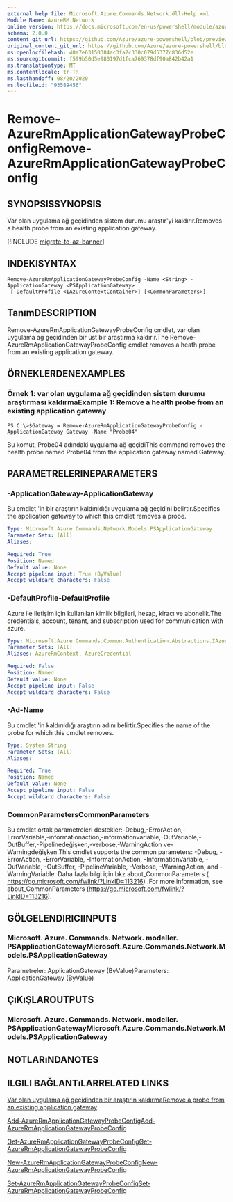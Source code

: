 ```yaml
---
external help file: Microsoft.Azure.Commands.Network.dll-Help.xml
Module Name: AzureRM.Network
online version: https://docs.microsoft.com/en-us/powershell/module/azurerm.network/remove-azurermapplicationgatewayprobeconfig
schema: 2.0.0
content_git_url: https://github.com/Azure/azure-powershell/blob/preview/src/ResourceManager/Network/Commands.Network/help/Remove-AzureRmApplicationGatewayProbeConfig.md
original_content_git_url: https://github.com/Azure/azure-powershell/blob/preview/src/ResourceManager/Network/Commands.Network/help/Remove-AzureRmApplicationGatewayProbeConfig.md
ms.openlocfilehash: 40a7e63150384ac3fa2c330c079d5377c836d52e
ms.sourcegitcommit: f599b50d5e980197d1fca769378df90a842b42a1
ms.translationtype: MT
ms.contentlocale: tr-TR
ms.lasthandoff: 08/20/2020
ms.locfileid: "93589456"
---
```

# <span data-ttu-id="ea12b-101">Remove-AzureRmApplicationGatewayProbeConfig</span><span class="sxs-lookup"><span data-stu-id="ea12b-101">Remove-AzureRmApplicationGatewayProbeConfig</span></span>

## <span data-ttu-id="ea12b-102">SYNOPSIS</span><span class="sxs-lookup"><span data-stu-id="ea12b-102">SYNOPSIS</span></span>
<span data-ttu-id="ea12b-103">Var olan uygulama ağ geçidinden sistem durumu araştır'yi kaldırır.</span><span class="sxs-lookup"><span data-stu-id="ea12b-103">Removes a health probe from an existing application gateway.</span></span>

[!INCLUDE [migrate-to-az-banner](../../includes/migrate-to-az-banner.md)]

## <span data-ttu-id="ea12b-104">INDEKI</span><span class="sxs-lookup"><span data-stu-id="ea12b-104">SYNTAX</span></span>

```
Remove-AzureRmApplicationGatewayProbeConfig -Name <String> -ApplicationGateway <PSApplicationGateway>
 [-DefaultProfile <IAzureContextContainer>] [<CommonParameters>]
```

## <span data-ttu-id="ea12b-105">Tanım</span><span class="sxs-lookup"><span data-stu-id="ea12b-105">DESCRIPTION</span></span>
<span data-ttu-id="ea12b-106">Remove-AzureRmApplicationGatewayProbeConfig cmdlet, var olan uygulama ağ geçidinden bir üst bir araştırma kaldırır.</span><span class="sxs-lookup"><span data-stu-id="ea12b-106">The Remove-AzureRmApplicationGatewayProbeConfig cmdlet removes a heath probe from an existing application gateway.</span></span>

## <span data-ttu-id="ea12b-107">ÖRNEKLERDEN</span><span class="sxs-lookup"><span data-stu-id="ea12b-107">EXAMPLES</span></span>

### <span data-ttu-id="ea12b-108">Örnek 1: var olan uygulama ağ geçidinden sistem durumu araştırması kaldırma</span><span class="sxs-lookup"><span data-stu-id="ea12b-108">Example 1: Remove a health probe from an existing application gateway</span></span>
```
PS C:\>$Gateway = Remove-AzureRmApplicationGatewayProbeConfig -ApplicationGateway Gateway -Name "Probe04"
```

<span data-ttu-id="ea12b-109">Bu komut, Probe04 adındaki uygulama ağ geçidi</span><span class="sxs-lookup"><span data-stu-id="ea12b-109">This command removes the health probe named Probe04 from the application gateway named Gateway.</span></span>

## <span data-ttu-id="ea12b-110">PARAMETRELERINE</span><span class="sxs-lookup"><span data-stu-id="ea12b-110">PARAMETERS</span></span>

### <span data-ttu-id="ea12b-111">-ApplicationGateway</span><span class="sxs-lookup"><span data-stu-id="ea12b-111">-ApplicationGateway</span></span>
<span data-ttu-id="ea12b-112">Bu cmdlet 'in bir araştırın kaldırıldığı uygulama ağ geçidini belirtir.</span><span class="sxs-lookup"><span data-stu-id="ea12b-112">Specifies the application gateway to which this cmdlet removes a probe.</span></span>

```yaml
Type: Microsoft.Azure.Commands.Network.Models.PSApplicationGateway
Parameter Sets: (All)
Aliases:

Required: True
Position: Named
Default value: None
Accept pipeline input: True (ByValue)
Accept wildcard characters: False
```

### <span data-ttu-id="ea12b-113">-DefaultProfile</span><span class="sxs-lookup"><span data-stu-id="ea12b-113">-DefaultProfile</span></span>
<span data-ttu-id="ea12b-114">Azure ile iletişim için kullanılan kimlik bilgileri, hesap, kiracı ve abonelik.</span><span class="sxs-lookup"><span data-stu-id="ea12b-114">The credentials, account, tenant, and subscription used for communication with azure.</span></span>

```yaml
Type: Microsoft.Azure.Commands.Common.Authentication.Abstractions.IAzureContextContainer
Parameter Sets: (All)
Aliases: AzureRmContext, AzureCredential

Required: False
Position: Named
Default value: None
Accept pipeline input: False
Accept wildcard characters: False
```

### <span data-ttu-id="ea12b-115">-Ad</span><span class="sxs-lookup"><span data-stu-id="ea12b-115">-Name</span></span>
<span data-ttu-id="ea12b-116">Bu cmdlet 'in kaldırıldığı araştırın adını belirtir.</span><span class="sxs-lookup"><span data-stu-id="ea12b-116">Specifies the name of the probe for which this cmdlet removes.</span></span>

```yaml
Type: System.String
Parameter Sets: (All)
Aliases:

Required: True
Position: Named
Default value: None
Accept pipeline input: False
Accept wildcard characters: False
```

### <span data-ttu-id="ea12b-117">CommonParameters</span><span class="sxs-lookup"><span data-stu-id="ea12b-117">CommonParameters</span></span>
<span data-ttu-id="ea12b-118">Bu cmdlet ortak parametreleri destekler:-Debug,-ErrorAction,-ErrorVariable,-ınformationaction,-ınformationvariable,-OutVariable,-OutBuffer,-Pipelinedeğişken,-verbose,-WarningAction ve-Warningdeğişken.</span><span class="sxs-lookup"><span data-stu-id="ea12b-118">This cmdlet supports the common parameters: -Debug, -ErrorAction, -ErrorVariable, -InformationAction, -InformationVariable, -OutVariable, -OutBuffer, -PipelineVariable, -Verbose, -WarningAction, and -WarningVariable.</span></span> <span data-ttu-id="ea12b-119">Daha fazla bilgi için bkz about_CommonParameters ( https://go.microsoft.com/fwlink/?LinkID=113216) .</span><span class="sxs-lookup"><span data-stu-id="ea12b-119">For more information, see about_CommonParameters (https://go.microsoft.com/fwlink/?LinkID=113216).</span></span>

## <span data-ttu-id="ea12b-120">GÖLGELENDIRICI</span><span class="sxs-lookup"><span data-stu-id="ea12b-120">INPUTS</span></span>

### <span data-ttu-id="ea12b-121">Microsoft. Azure. Commands. Network. modeller. PSApplicationGateway</span><span class="sxs-lookup"><span data-stu-id="ea12b-121">Microsoft.Azure.Commands.Network.Models.PSApplicationGateway</span></span>
<span data-ttu-id="ea12b-122">Parametreler: ApplicationGateway (ByValue)</span><span class="sxs-lookup"><span data-stu-id="ea12b-122">Parameters: ApplicationGateway (ByValue)</span></span>

## <span data-ttu-id="ea12b-123">ÇıKıŞLAR</span><span class="sxs-lookup"><span data-stu-id="ea12b-123">OUTPUTS</span></span>

### <span data-ttu-id="ea12b-124">Microsoft. Azure. Commands. Network. modeller. PSApplicationGateway</span><span class="sxs-lookup"><span data-stu-id="ea12b-124">Microsoft.Azure.Commands.Network.Models.PSApplicationGateway</span></span>

## <span data-ttu-id="ea12b-125">NOTLARıNDA</span><span class="sxs-lookup"><span data-stu-id="ea12b-125">NOTES</span></span>

## <span data-ttu-id="ea12b-126">ILGILI BAĞLANTıLAR</span><span class="sxs-lookup"><span data-stu-id="ea12b-126">RELATED LINKS</span></span>

[<span data-ttu-id="ea12b-127">Var olan uygulama ağ geçidinden bir araştırın kaldırma</span><span class="sxs-lookup"><span data-stu-id="ea12b-127">Remove a probe from an existing application gateway</span></span>](https://azure.microsoft.com/en-us/documentation/articles/application-gateway-create-probe-ps/#remove-a-probe-from-an-existing-application-gateway)

[<span data-ttu-id="ea12b-128">Add-AzureRmApplicationGatewayProbeConfig</span><span class="sxs-lookup"><span data-stu-id="ea12b-128">Add-AzureRmApplicationGatewayProbeConfig</span></span>]()

[<span data-ttu-id="ea12b-129">Get-AzureRmApplicationGatewayProbeConfig</span><span class="sxs-lookup"><span data-stu-id="ea12b-129">Get-AzureRmApplicationGatewayProbeConfig</span></span>]()

[<span data-ttu-id="ea12b-130">New-AzureRmApplicationGatewayProbeConfig</span><span class="sxs-lookup"><span data-stu-id="ea12b-130">New-AzureRmApplicationGatewayProbeConfig</span></span>]()

[<span data-ttu-id="ea12b-131">Set-AzureRmApplicationGatewayProbeConfig</span><span class="sxs-lookup"><span data-stu-id="ea12b-131">Set-AzureRmApplicationGatewayProbeConfig</span></span>]()

